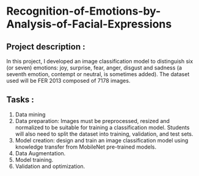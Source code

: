 # Recognition-of-Emotions-by-Analysis-of-Facial-Expressions

## Project description :

In this project, I developed an image classification model to distinguish six (or seven) emotions: joy, surprise,
fear, anger, disgust and sadness (a seventh emotion, contempt or neutral, is sometimes added). The dataset used will be FER 2013 composed of 7178 images.

## Tasks :

1. Data mining
2. Data preparation: Images must be preprocessed,
resized and normalized to be suitable for training a classification model. Students will also need to split the dataset into training, validation, and test sets.
3. Model creation: design and train an image classification model using knowledge transfer from MobileNet pre-trained models.
4. Data Augmentation.
5. Model training.
6. Validation and optimization.
